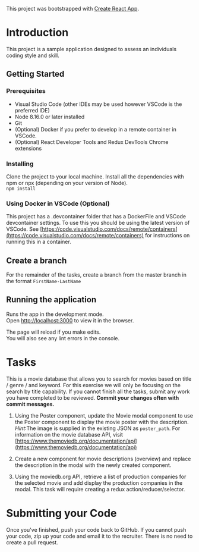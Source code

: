 This project was bootstrapped with [Create React App](https://github.com/facebook/create-react-app).

# Introduction

This project is a sample application designed to assess an individuals coding style and skill.  

## Getting Started

### Prerequisites
- Visual Studio Code (other IDEs may be used however VSCode is the preferred IDE)
- Node 8.16.0 or later installed
- Git 
- (Optional) Docker if you prefer to develop in a remote container in VSCode.
- (Optional) React Developer Tools and Redux DevTools Chrome extensions 

### Installing
Clone the project to your local machine.  Install all the dependencies with npm or npx (depending on your version of Node). <br />
`npm install`

### Using Docker in VSCode (Optional)
This project has a .devcontainer folder that has a DockerFile and VSCode devcontainer settings.  To use this you should be using the latest version of VSCode.  See [https://code.visualstudio.com/docs/remote/containers](https://code.visualstudio.com/docs/remote/containers) for instructions on running this in a container.

## Create a branch
For the remainder of the tasks, create a branch from the master branch in the format `FirstName-LastName`

## Running the application
Runs the app in the development mode.<br />
Open [http://localhost:3000](http://localhost:3000) to view it in the browser.

The page will reload if you make edits.<br />
You will also see any lint errors in the console.

# Tasks
This is a movie database that allows you to search for movies based on title / genre / and keyword.  For this exercise we will only be focusing on the search by title capability.  If you cannot finish all the tasks, submit any work you have completed to be reviewed.  **Commit your changes often with commit messages.**

1. Using the Poster component, update the Movie modal component to use the Poster component to display the movie poster with the description.   _Hint_:The image is supplied in the existing JSON as `poster_path`.  For information on the movie database API, visit [https://www.themoviedb.org/documentation/api](https://www.themoviedb.org/documentation/api)

2. Create a new component for movie descriptions (overview) and replace the description in the modal with the newly created component.

3. Using the moviedb.org API, retrieve a list of production companies for the selected movie and add display the production companies in the modal.  This task will require creating a redux action/reducer/selector.  

# Submitting your Code
Once you've finished, push your code back to GitHub.  If you cannot push your code, zip up your code and email it to the recruiter.  There is no need to create a pull request.